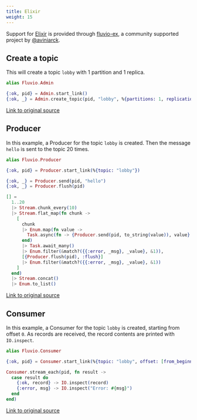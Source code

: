 ```yaml
---
title: Elixir 
weight: 15
---
```


Support for [Elixir](https://elixir-lang.org/) is provided through [fluvio-ex](https://github.com/viniarck/fluvio-ex), a community supported project by [@aviniarck](https://github.com/viniarck).


## Create a topic

This will create a topic `lobby` with 1 partition and 1 replica.

```elixir
alias Fluvio.Admin

{:ok, pid} = Admin.start_link()
{:ok, _} = Admin.create_topic(pid, "lobby", %{partitions: 1, replication: 1})
```

[Link to original source](https://github.com/viniarck/fluvio-ex/blob/master/examples/admin.exs)

## Producer

In this example, a Producer for the topic `lobby` is created. Then the message `hello` is sent to the topic 20 times.

```elixir
alias Fluvio.Producer

{:ok, pid} = Producer.start_link(%{topic: "lobby"})

{:ok, _} = Producer.send(pid, "hello")
{:ok, _} = Producer.flush(pid)

[] =
  1..20
  |> Stream.chunk_every(10)
  |> Stream.flat_map(fn chunk ->
    [
      chunk
      |> Enum.map(fn value ->
        Task.async(fn -> {Producer.send(pid, to_string(value)), value} end)
      end)
      |> Task.await_many()
      |> Enum.filter(&match?({{:error, _msg}, _value}, &1)),
      [{Producer.flush(pid), :flush}]
      |> Enum.filter(&match?({{:error, _msg}, _value}, &1))
    ]
  end)
  |> Stream.concat()
  |> Enum.to_list()
  ```

[Link to original source](https://github.com/viniarck/fluvio-ex/blob/master/examples/producer.exs)

## Consumer

In this example, a Consumer for the topic `lobby` is created, starting from offset `0`. As records are received, the record contents are printed with `IO.inspect`.

```elixir
alias Fluvio.Consumer

{:ok, pid} = Consumer.start_link(%{topic: "lobby", offset: [from_beginning: 0]})

Consumer.stream_each(pid, fn result ->
  case result do
    {:ok, record} -> IO.inspect(record)
    {:error, msg} -> IO.inspect("Error: #{msg}")
  end
end)
```

[Link to original source](https://github.com/viniarck/fluvio-ex/blob/master/examples/consumer.exs)